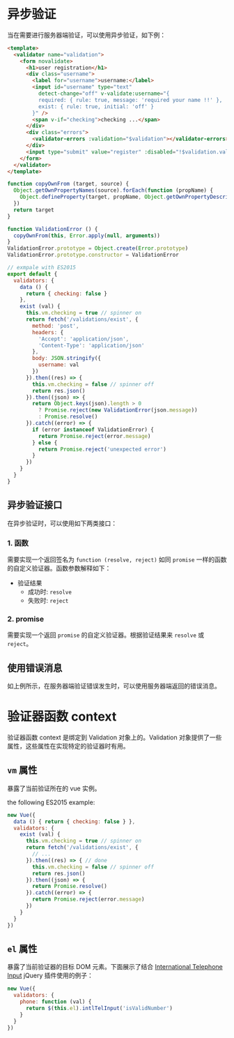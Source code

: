 # 异步验证

当在需要进行服务器端验证，可以使用异步验证，如下例：

```html
<template>
  <validator name="validation">
    <form novalidate>
      <h1>user registration</h1>
      <div class="username">
        <label for="username">username:</label>
        <input id="username" type="text" 
          detect-change="off" v-validate:username="{
          required: { rule: true, message: 'required your name !!' },
          exist: { rule: true, initial: 'off' }
        }" />
        <span v-if="checking">checking ...</span>
      </div>
      <div class="errors">
        <validator-errors :validation="$validation"></validator-errors>
      </div>
      <input type="submit" value="register" :disabled="!$validation.valid" />
    </form>
  </validator>
</template>
```

```javascript
function copyOwnFrom (target, source) {
  Object.getOwnPropertyNames(source).forEach(function (propName) {
    Object.defineProperty(target, propName, Object.getOwnPropertyDescriptor(source, propName))
  })
  return target
}

function ValidationError () {
  copyOwnFrom(this, Error.apply(null, arguments))
}
ValidationError.prototype = Object.create(Error.prototype)
ValidationError.prototype.constructor = ValidationError

// exmpale with ES2015
export default {
  validators: {
    data () {
      return { checking: false }
    },
    exist (val) {
      this.vm.checking = true // spinner on
      return fetch('/validations/exist', {
        method: 'post',
        headers: {
          'Accept': 'application/json',
          'Content-Type': 'application/json'
        },
        body: JSON.stringify({
          username: val
        })
      }).then((res) => {
        this.vm.checking = false // spinner off
        return res.json()
      }).then((json) => {
        return Object.keys(json).length > 0 
          ? Promise.reject(new ValidationError(json.message))
          : Promise.resolve()
      }).catch((error) => {
        if (error instanceof ValidationError) {
          return Promise.reject(error.message)
        } else {
          return Promise.reject('unexpected error')
        }
      })
    }
  }
}
```

## 异步验证接口

在异步验证时，可以使用如下两类接口：

### 1. 函数

需要实现一个返回签名为 `function (resolve, reject)` 如同 `promise` 一样的函数的自定义验证器。函数参数解释如下：

- 验证结果
  - 成功时: `resolve`
  - 失败时: `reject`

### 2. promise
需要实现一个返回 `promise` 的自定义验证器。根据验证结果来 `resolve` 或 `reject`。

## 使用错误消息
如上例所示，在服务器端验证错误发生时，可以使用服务器端返回的错误消息。


# 验证器函数 context
验证器函数 context 是绑定到 Validation 对象上的。Validation 对象提供了一些属性，这些属性在实现特定的验证器时有用。

## `vm` 属性
暴露了当前验证所在的 vue 实例。

the following ES2015 example:
```javascript
new Vue({
  data () { return { checking: false } },
  validators: {
    exist (val) {
      this.vm.checking = true // spinner on
      return fetch('/validations/exist', {
        // ...
      }).then((res) => { // done
        this.vm.checking = false // spinner off
        return res.json()
      }).then((json) => {
        return Promise.resolve()
      }).catch((error) => {
        return Promise.reject(error.message)
      })
    }
  }
})
```

## `el` 属性
暴露了当前验证器的目标 DOM 元素。下面展示了结合 [International Telephone Input](https://github.com/jackocnr/intl-tel-input) jQuery 插件使用的例子：

```javascript
new Vue({
  validators: {
    phone: function (val) {
      return $(this.el).intlTelInput('isValidNumber')
    }
  }
})
```
